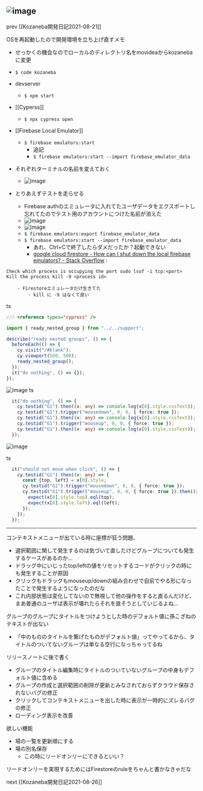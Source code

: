 
![image](https://gyazo.com/4eeb78aa4bb97227596c1292818a04d8/thumb/1000)
----

prev [[Kozaneba開発日記2021-08-21]]

OSを再起動したので開発環境を立ち上げ直すメモ
- せっかくの機会なのでローカルのディレクトリ名をmovideaからkozanebaに変更
- `$ code kozaneba`
- devserver
    - `$ npm start`
- [[Cyperss]]
    - `$ npx cypress open`
- [[Firebase Local Emulator]]
    - `$ firebase emulators:start`
        - 追記
        - `$ firebase emulators:start --import firebase_emulator_data`
- それぞれターミナルの名前を変えておく
    - ![image](https://gyazo.com/5ecf98a8a34b4a7e3964272d3865a4ce/thumb/1000)

- とりあえずテストを走らせる
    - Firebase authのエミュレータに入れてたユーザデータをエクスポートし忘れてたのでテスト用のアカウントにつけた名前が消えた
    - ![image](https://gyazo.com/66d23a0209503d9532a506151bdb9277/thumb/1000)
    - ![image](https://gyazo.com/fc45a432d6c7d3b5609356ce6f664806/thumb/1000)
    - `$ firebase emulators:export firebase_emulator_data`
    - `$ firebase emulators:start --import firebase_emulator_data`
        - あれ、Ctrl+Cで終了したらダメだったか？起動できない
        - [google cloud firestore - How can I shut down the local firebase emulators? - Stack Overflow](https://stackoverflow.com/questions/62684701/how-can-i-shut-down-the-local-firebase-emulators)
:

```
Check which process is occupying the port sudo lsof -i tcp:<port> 
Kill the process kill -9 <process id>
```

        - Firestoreエミュレータだけ生きてた
            - kill に -9 はなくて良い


ts

```typescript
/// <reference types="cypress" />

import { ready_nested_group } from "../../support";

describe("ready nested groups", () => {
  beforeEach(() => {
    cy.visit("/#blank");
    cy.viewport(500, 500);
    ready_nested_group();
  });
  it("do nothing", () => {});
});
```


![image](https://gyazo.com/1a1d9a2a1440c76632313e703c80d417/thumb/1000)
ts

```typescript
  it("do nothing", () => {
    cy.testid("G1").then((x: any) => console.log(x[0].style.cssText));
    cy.testid("G1").trigger("mousedown", 0, 0, { force: true });
    cy.testid("G1").then((x: any) => console.log(x[0].style.cssText));
    cy.testid("G1").trigger("mouseup", 0, 0, { force: true });
    cy.testid("G1").then((x: any) => console.log(x[0].style.cssText));
  });
```


![image](https://gyazo.com/22d18f22e858848fdf031df0738c770c/thumb/1000)

ts

```typescript
  it("should not move when click", () => {
    cy.testid("G1").then((x: any) => {
      const {top, left} = x[0].style;
      cy.testid("G1").trigger("mousedown", 0, 0, { force: true });
      cy.testid("G1").trigger("mouseup", 0, 0, { force: true }).then((x: any) => {
        expect(x[0].style.top).eql(top);
        expect(x[0].style.left).eql(left);
      });
    });
  });
```


---
コンテキストメニューが出ている時に座標が狂う問題、
- 選択範囲に関して発生するのは気づいて直したけどグループについても発生するケースがあるのか…
- ドラッグ中にいじったtop/leftの値をリセットするコードがクリックの時にも発生することが原因
- クリックもドラッグもmouseup/downの組み合わせで自前でやる形になったことで発生するようになったのだな
- これ内部状態は変化してないので無視して他の操作をすると直るんだけど、まあ普通のユーザば表示が壊れたらそれを直そうとしていじるよね…

グループのグループにタイトルをつけようとした時のデフォルト値に孫こざねのテキストが出ない
- 「中のもののタイトルを繋げたものがデフォルト値」ってやってるから、タイトルのついてないグループは単なる空行になっちゃってるね

リリースノートに後で書く
- グループのタイトル編集時にタイトルのついていないグループの中身もデフォルト値に含める
- グループの作成と選択範囲の削除が更新とみなされておらずクラウド保存されないバグの修正
- クリックしてコンテキストメニューを出した時に表示が一時的にズレるバグの修正
- ローディング表示を改善

欲しい機能
- 場の一覧を更新順にする
- 場の別名保存
    - この時にリードオンリーにできるといい？

リードオンリーを実現するためにはFirestoreのruleをちゃんと書かなきゃだな

next [[Kozaneba開発日記2021-08-26]]
